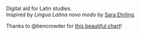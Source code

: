 Digital aid for Latin studies.  
Inspired by *Lingua Latina novo modo* by [Sara Ehrling](http://sprak.gu.se/english/about-the-department/staff?userId=xehrsa).

Thanks to @bencrowder for [this beautiful chart](https://github.com/bccharts/latin-declensions)!
